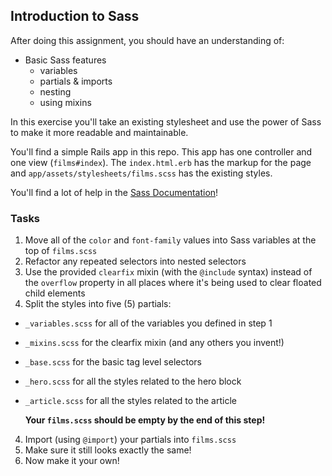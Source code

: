 ## Introduction to Sass
After doing this assignment, you should have an understanding of:

- Basic Sass features
  - variables
  - partials & imports
  - nesting
  - using mixins

In this exercise you'll take an existing stylesheet and use the power of Sass to make it more readable and maintainable.

You'll find a simple Rails app in this repo. This app has one controller and one view (`films#index`). The `index.html.erb` has the markup for the page and `app/assets/stylesheets/films.scss` has the existing styles.

You'll find a lot of help in the [Sass Documentation](http://sass-lang.com/documentation/file.SASS_REFERENCE.html)!

### Tasks
1. Move all of the `color` and `font-family` values into Sass variables at the top of `films.scss`
2. Refactor any repeated selectors into nested selectors
3. Use the provided `clearfix` mixin (with the `@include` syntax) instead of the `overflow` property in all places where it's being used to clear floated child elements
3. Split the styles into five (5) partials:
  - `_variables.scss` for all of the variables you defined in step 1
  - `_mixins.scss` for the clearfix mixin (and any others you invent!)
  - `_base.scss` for the basic tag level selectors
  - `_hero.scss` for all the styles related to the hero block
  - `_article.scss` for all the styles related to the article

    **Your `films.scss` should be empty by the end of this step!**
4. Import (using `@import`) your partials into `films.scss`
5. Make sure it still looks exactly the same!
6. Now make it your own!
